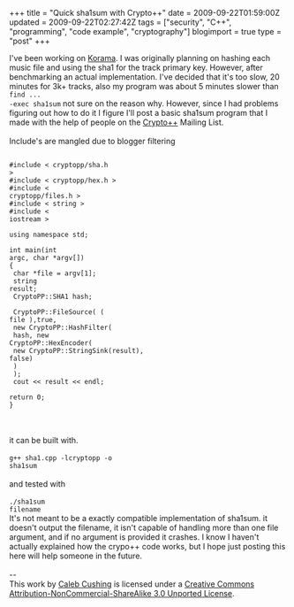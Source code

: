 +++
title = "Quick sha1sum with Crypto++"
date = 2009-09-22T01:59:00Z
updated = 2009-09-22T02:27:42Z
tags = ["security", "C++", "programming", "code example", "cryptography"]
blogimport = true 
type = "post"
+++

I've been working on <a href="http://github.com/xenoterracide/korama">Korama</a>. I was originally planning on hashing each music file and using the sha1 for the track primary key. However, after benchmarking an actual implementation. I've decided that it's too slow, 20 minutes for 3k+ tracks, also my program was about 5 minutes slower than <code>find ... -exec sha1sum</code> not sure on the reason why. However, since I had problems figuring out how to do it I figure I'll post a basic sha1sum program that I made with the help of people on the <a href="http://www.cryptopp.com/">Crypto++</a> Mailing List.<br /><br />Include's are mangled due to blogger filtering<br /><code><pre><br />#include < cryptopp/sha.h ><br />#include < cryptopp/hex.h ><br />#include < cryptopp/files.h ><br />#include < string ><br />#include < iostream ><br /><br />using namespace std;<br /><br />int main(int argc, char *argv[])<br />{<br />    char *file = argv[1];<br />    string result;<br />    CryptoPP::SHA1 hash;<br /><br />    CryptoPP::FileSource( ( file ),true,<br />        new CryptoPP::HashFilter(<br />            hash, new CryptoPP::HexEncoder(<br />                new CryptoPP::StringSink(result), false)<br />        )<br />    );<br />    cout << result << endl;<br />    return 0;<br />}<br /></pre></code><br /><br />it can be built with.<br /><br /><code>g++ sha1.cpp -lcryptopp -o sha1sum</code><br /><br />and tested with<br /><br /><code>./sha1sum filename</code><br />It's not meant to be a exactly compatible implementation of sha1sum. it doesn't output the filename, it isn't capable of handling more than one file argument, and if no argument is provided it crashes. I know I haven't actually explained how the crypo++ code works, but I hope just posting this here will help someone in the future.<div class="blogger-post-footer"><br />--<br />
This <span xmlns:dc="http://purl.org/dc/elements/1.1/" href="http://purl.org/dc/dcmitype/Text" rel="dc:type">work</span> by <a xmlns:cc="http://creativecommons.org/ns#" href="http://www.xenoterracide.com" property="cc:attributionName" rel="cc:attributionURL">Caleb Cushing</a> is licensed under a <a rel="license" href="http://creativecommons.org/licenses/by-nc-sa/3.0/">Creative Commons Attribution-NonCommercial-ShareAlike 3.0 Unported License</a>.</div>
